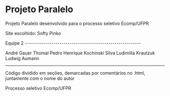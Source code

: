 # Projeto Paralelo

Projeto Paralelo desenvolvido para o processo seletivo Ecomp/UFPR

Site escolhido: Softy Pinko

Equipe 2 ---------------------------------------------------------

André Gauer Thomal
Pedro Henrique Kochinski Silva
Ludimilla Krautzuk
Ludwig Aumann

------------------------------------------------------------------

Código dividido em seções, demarcadas por comentários no .html, juntamente com o nome do autor

Processo seletivo Ecomp/UFPR